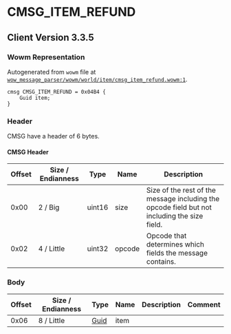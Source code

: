 # CMSG_ITEM_REFUND

## Client Version 3.3.5

### Wowm Representation

Autogenerated from `wowm` file at [`wow_message_parser/wowm/world/item/cmsg_item_refund.wowm:1`](https://github.com/gtker/wow_messages/tree/main/wow_message_parser/wowm/world/item/cmsg_item_refund.wowm#L1).
```rust,ignore
cmsg CMSG_ITEM_REFUND = 0x04B4 {
    Guid item;
}
```
### Header

CMSG have a header of 6 bytes.

#### CMSG Header

| Offset | Size / Endianness | Type   | Name   | Description |
| ------ | ----------------- | ------ | ------ | ----------- |
| 0x00   | 2 / Big           | uint16 | size   | Size of the rest of the message including the opcode field but not including the size field.|
| 0x02   | 4 / Little        | uint32 | opcode | Opcode that determines which fields the message contains.|

### Body

| Offset | Size / Endianness | Type | Name | Description | Comment |
| ------ | ----------------- | ---- | ---- | ----------- | ------- |
| 0x06 | 8 / Little | [Guid](../spec/packed-guid.md) | item |  |  |

